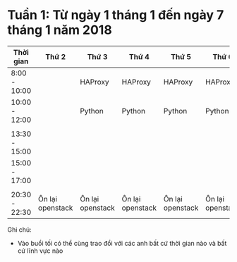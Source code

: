 # Tuần 1: Từ ngày 1 tháng 1 đến ngày 7 tháng 1 năm 2018

Thời gian | Thứ 2 | Thứ 3 | Thứ 4 | Thứ 5 | Thứ 6 | Thứ 7 | CN |
--- | --- | --- | --- | --- | --- | --- | --- |
8:00 - 10:00 |  |  HAProxy | HAProxy | HAProxy | HAProxy |  |  |
10:00 - 12:00 |  | Python | Python | Python | Python |  |  |
| | | | | | | |
13:30 - 15:00 |  |  |  |   |   |   |   |
15:00 - 17:00 |  |  | |  |  |  |  |
| | | | | | | |
20:30 - 22:30 | Ôn lại openstack | Ôn lại openstack | Ôn lại openstack | Ôn lại openstack | Ôn lại openstack | Ôn lại openstack | Ôn lại openstack |

Ghi chú:

- Vào buổi tối có thể cùng trao đổi với các anh bất cứ thời gian nào và bất cứ lĩnh vực nào 
